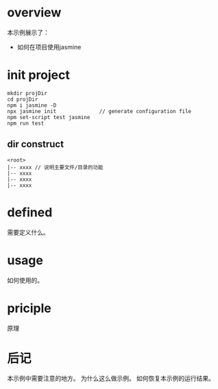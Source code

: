 # overview
本示例展示了：
- 如何在项目使用jasmine

# init project
```
mkdir projDir
cd projDir
npm i jasmine -D
npx jasmine init              // generate configuration file
npm set-script test jasmine
npm run test
```

## dir construct
```
<root>
|-- xxxx // 说明主要文件/目录的功能
|-- xxxx
|-- xxxx
|-- xxxx
```

# defined
需要定义什么。

# usage
如何使用的。

# priciple
原理

# 后记
本示例中需要注意的地方。
为什么这么做示例。
如何恢复本示例的运行结果。